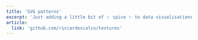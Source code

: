 ```yaml
---
title: 'SVG patterns'
excerpt: 'Just adding a little bit of ✨ spice ✨ to data visualisations.'
article:
  link: 'github.com/riccardoscalco/textures'
---
```


